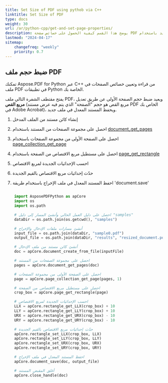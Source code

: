```yaml
---
title: Set Size of PDF using pythob via C++
linktitle: Set Size of PDF
type: docs
weight: 30
url: /ar/python-cpp/get-and-set-page-properties/
description: يوضح هذا القسم كيفية الحصول على خصائص صفحة PDF أو تعيينها مثل حجم المستند باستخدام Python عبر C++.
lastmod: "2024-04-17"
sitemap:
    changefreq: "weekly"
    priority: 0.7
---
```


## ضبط حجم ملف PDF

تمكنك Aspose.PDF for Python عبر C++ من قراءة وتعيين خصائص الصفحات في ملف PDF في تطبيقات Python الخاصة بك.

يفتح مقتطف الشفرة التالي ملف PDF، ويعيد ضبط حجم الصفحة الأولى عن طريق تعديل **مربع القص** (مربع القص هو حجم "الصفحة" الذي يتم فيه عرض مستند PDF الخاص بك في Adobe Acrobat)، ويحفظ المستند المعدل في ملف جديد.

1. إنشاء كائن مستند من الملف المدخل
1. احصل على مجموعة الصفحات من المستند باستخدام [document_get_pages](https://reference.aspose.com/pdf/python-cpp/core/document_get_pages/)

1. احصل على الصفحة الأولى من مجموعة الصفحات باستخدام [page_collection_get_page](https://reference.aspose.com/pdf/python-cpp/core/page_collection_get_page/)
1. احصل على مستطيل مربع الاقتصاص من الصفحة باستخدام [page_get_rectangle](https://reference.aspose.com/pdf/python-cpp/core/page_get_rectangle/)
1. احسب الإحداثيات الجديدة لمربع الاقتصاص
1. حدّث إحداثيات مربع الاقتصاص بالقيم الجديدة
1. احفظ المستند المعدل في ملف الإخراج باستخدام طريقة 'document.save'

```python

    import AsposePDFPython as apCore
    import os
    import os.path

    # احصل على دليل العمل الحالي وأنشئ المسار إلى دليل "samples"
    dataDir = os.path.join(os.getcwd(), "samples")

    # أنشئ مسارات ملفات الإدخال والإخراج
    input_file = os.path.join(dataDir, "sample0.pdf")
    output_file = os.path.join(dataDir, "results", "resized_document.pdf")

    # أنشئ كائن مستند من ملف الإدخال
    doc = apCore.document_create_from_file(inputFile)

    # احصل على مجموعة الصفحات من المستند
    pages = apCore.document_get_pages(doc)

    # احصل على الصفحة الأولى من مجموعة الصفحات
    page = apCore.page_collection_get_page(pages, 1)

    # احصل على مستطيل مربع الاقتصاص من الصفحة
    crop_box = apCore.page_get_rectangle(page)

    # احسب الإحداثيات الجديدة لمربع الاقتصاص
    LLX = apCore.rectangle_get_LLX(crop_box) + 10
    LLY = apCore.rectangle_get_LLY(crop_box) + 10
    URX = apCore.rectangle_get_URX(crop_box) - 10
    URY = apCore.rectangle_get_URY(crop_box) - 10

    # حدّث إحداثيات مربع الاقتصاص بالقيم الجديدة
    apCore.rectangle_set_LLX(crop_box, LLX)
    apCore.rectangle_set_LLY(crop_box, LLY)
    apCore.rectangle_set_URX(crop_box, URX)
    apCore.rectangle_set_URY(crop_box, URY)

    # احفظ المستند المعدل في ملف الإخراج
    apCore.document_save(doc, output_file)

    # أغلق المقبض المستند
    apCore.close_handle(doc)
```
